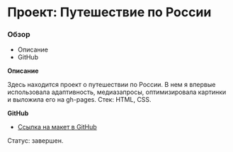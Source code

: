 # Проект: Путешествие по России

### Обзор

- Описание
- GitHub

**Описание**

Здесь находится проект о путешествии по России. В нем я впервые использовала адаптивность, медиазапросы, оптимизировала картинки и выложила его на gh-pages.
Стек: HTML, CSS.

**GitHub**

- [Ссылка на макет в GitHub](https://marylaf.github.io/russian-travel/index.html)

Статус: завершен.
